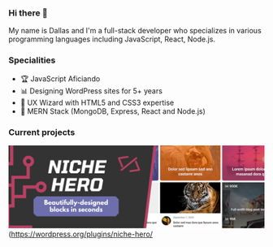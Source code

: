 ### Hi there 👋

My name is Dallas and I'm a full-stack developer who specializes in various programming languages including JavaScript, React, Node.js. 

### Specialities

- 🏆 JavaScript Aficiando 
- 📊 Designing WordPress sites for 5+ years
- 🎨 UX Wizard with HTML5 and CSS3 expertise 
- 📍 MERN Stack (MongoDB, Express, React and Node.js)

### Current projects 

![Niche Hero](https://github.com/dallasrowling/niche-hero/blob/main/assets/images/banner-1544x500.png?raw=true)(https://wordpress.org/plugins/niche-hero/


